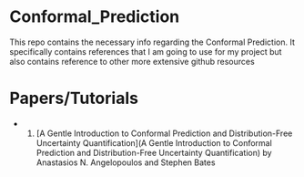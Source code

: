 # Conformal_Prediction
This repo contains the necessary info regarding the Conformal Prediction. It specifically contains references that I am going to use for my project but also contains reference to other more extensive github resources 

# Papers/Tutorials
- 1. [A Gentle Introduction to Conformal Prediction and
Distribution-Free Uncertainty Quantification](A Gentle Introduction to Conformal Prediction and
Distribution-Free Uncertainty Quantification) by Anastasios N. Angelopoulos and Stephen Bates


